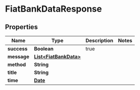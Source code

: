 
# FiatBankDataResponse

## Properties
Name | Type | Description | Notes
------------ | ------------- | ------------- | -------------
**success** | **Boolean** | true | 
**message** | [**List&lt;FiatBankData&gt;**](FiatBankData.md) |  | 
**method** | **String** |  | 
**title** | **String** |  | 
**time** | [**Date**](Date.md) |  | 



